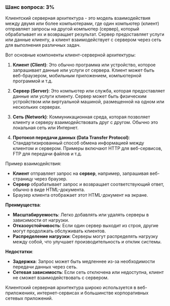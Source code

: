 ### Шанс вопроса: 3%

Клиентский серверная архитектура - это модель взаимодействия между двумя или более компьютерами, где один компьютер (клиент) отправляет запросы на другой компьютер (сервер), который обрабатывает их и возвращает результат. Сервер предоставляет услуги или данные клиенту, а клиент взаимодействует с сервером через сеть для выполнения различных задач.

Вот основные компоненты клиент-серверной архитектуры:

1. **Клиент (Client)**: Это обычно программа или устройство, которое запрашивает данные или услуги от сервера. Клиент может быть веб-браузером, мобильным приложением, компьютерной программой и т.д.

2. **Сервер (Server)**: Это компьютер или служба, которая предоставляет данные или услуги клиенту. Сервер может быть физическим устройством или виртуальной машиной, размещенной на одном или нескольких серверах.

3. **Сеть (Network)**: Коммуникационная среда, которая позволяет клиенту и серверу взаимодействовать друг с другом. Обычно это локальная сеть или Интернет.

4. **Протокол передачи данных (Data Transfer Protocol)**: Стандартизированный способ обмена информацией между клиентом и сервером. Примеры включают HTTP для веб-сервисов, FTP для передачи файлов и т.д.

Пример взаимодействия:
- **Клиент** отправляет запрос на **сервер**, например, запрашивая веб-страницу через браузер.
- **Сервер** обрабатывает запрос и возвращает соответствующий ответ, обычно в виде HTML-документа.
- Браузер клиента отображает этот HTML-документ на экране.

**Преимущества**:
- **Масштабируемость**: Легко добавлять или удалять серверы в зависимости от нагрузки.
- **Отказоустойчивость**: Если один сервер выходит из строя, другие могут продолжать обслуживать клиентов.
- **Распределение нагрузки**: Серверы могут распределять нагрузку между собой, что улучшает производительность и отклик системы.

**Недостатки**:
- **Задержка**: Запрос может быть медленнее из-за необходимости передачи данных через сеть.
- **Сетевая зависимость**: Если сеть отключена или недоступна, клиент не сможет взаимодействовать с сервером.

Клиентский серверная архитектура широко используется в веб-приложениях, интернет-сервисах и большинстве корпоративных сетевых приложений.